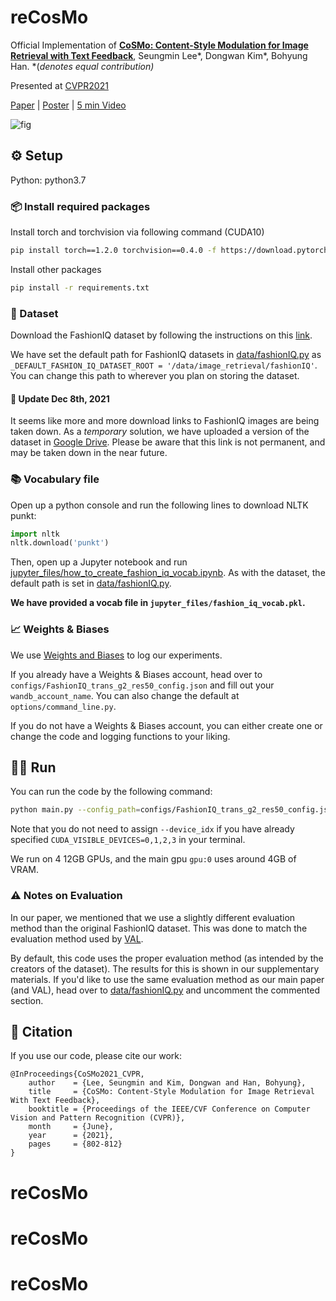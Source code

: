 # reCosMo

Official Implementation of **[CoSMo: Content-Style Modulation for Image Retrieval with Text Feedback](https://openaccess.thecvf.com/content/CVPR2021/html/Lee_CoSMo_Content-Style_Modulation_for_Image_Retrieval_With_Text_Feedback_CVPR_2021_paper.html)**, Seungmin Lee*, Dongwan Kim*, Bohyung Han. *(*denotes equal contribution)*

Presented at [CVPR2021](http://cvpr2021.thecvf.com/)

[Paper](https://openaccess.thecvf.com/content/CVPR2021/papers/Lee_CoSMo_Content-Style_Modulation_for_Image_Retrieval_With_Text_Feedback_CVPR_2021_paper.pdf) | [Poster](readme_resources/CoSMo%20poster.pdf) | [5 min Video](https://youtu.be/GPwTILo6fS4)

![fig](readme_resources/cosmo_fig.png)

## :gear: Setup
Python: python3.7

### :package: Install required packages

Install torch and torchvision via following command (CUDA10)

```bash
pip install torch==1.2.0 torchvision==0.4.0 -f https://download.pytorch.org/whl/torch_stable.html
```

Install other packages
```bash
pip install -r requirements.txt
```

### :open_file_folder: Dataset
Download the FashionIQ dataset by following the instructions on this [link](https://github.com/XiaoxiaoGuo/fashion-iq). 

We have set the default path for FashionIQ datasets in [data/fashionIQ.py](data/fashionIQ.py) as `_DEFAULT_FASHION_IQ_DATASET_ROOT = '/data/image_retrieval/fashionIQ'`. You can change this path to wherever you plan on storing the dataset.

#### :arrows_counterclockwise: Update Dec 8th, 2021
It seems like more and more download links to FashionIQ images are being taken down. As a *temporary* solution, we have uploaded a version of the dataset in [Google Drive](https://drive.google.com/drive/folders/14JG_w0V58iex62bVUHSBDYGBUECbDdx9?usp=sharing). Please be aware that this link is not permanent, and may be taken down in the near future. 

### :books: Vocabulary file
Open up a python console and run the following lines to download NLTK punkt:
```python
import nltk
nltk.download('punkt')
```

Then, open up a Jupyter notebook and run [jupyter_files/how_to_create_fashion_iq_vocab.ipynb](jupyter_files/how_to_create_fashion_iq_vocab.ipynb). As with the dataset, the default path is set in [data/fashionIQ.py](data/fashionIQ.py).

**We have provided a vocab file in `jupyter_files/fashion_iq_vocab.pkl`.**

### :chart_with_upwards_trend: Weights & Biases
We use [Weights and Biases](https://wandb.ai/) to log our experiments.

If you already have a Weights & Biases account, head over to `configs/FashionIQ_trans_g2_res50_config.json` and fill out your `wandb_account_name`. You can also change the default at `options/command_line.py`.

If you do not have a Weights & Biases account, you can either create one or change the code and logging functions to your liking.

## :running_man: Run

You can run the code by the following command:
```bash
python main.py --config_path=configs/FashionIQ_trans_g2_res50_config.json --experiment_description=test_cosmo_fashionIQDress --device_idx=0,1,2,3
```

Note that you do not need to assign `--device_idx` if you have already specified `CUDA_VISIBLE_DEVICES=0,1,2,3` in your terminal. 

We run on 4 12GB GPUs, and the main gpu `gpu:0` uses around 4GB of VRAM.

### :warning: Notes on Evaluation
In our paper, we mentioned that we use a slightly different evaluation method than the original FashionIQ dataset. This was done to match the evaluation method used by [VAL](https://openaccess.thecvf.com/content_CVPR_2020/html/Chen_Image_Search_With_Text_Feedback_by_Visiolinguistic_Attention_Learning_CVPR_2020_paper.html). 

By default, this code uses the proper evaluation method (as intended by the creators of the dataset). The results for this is shown in our supplementary materials. If you'd like to use the same evaluation method as our main paper (and VAL), head over to [data/fashionIQ.py](data/fashionIQ.py#L129) and uncomment the commented section.


## 	:scroll: Citation
If you use our code, please cite our work:
```
@InProceedings{CoSMo2021_CVPR,
    author    = {Lee, Seungmin and Kim, Dongwan and Han, Bohyung},
    title     = {CoSMo: Content-Style Modulation for Image Retrieval With Text Feedback},
    booktitle = {Proceedings of the IEEE/CVF Conference on Computer Vision and Pattern Recognition (CVPR)},
    month     = {June},
    year      = {2021},
    pages     = {802-812}
}
```
# reCosMo
# reCosMo
# reCosMo
